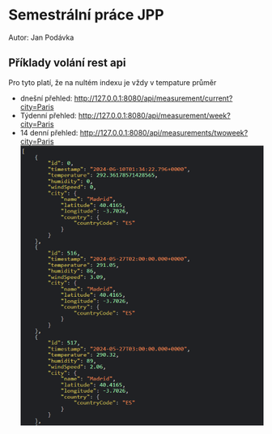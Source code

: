 # Semestrální práce JPP
Autor: Jan Podávka


## Příklady volání rest api
Pro tyto platí, že na nultém indexu je vždy v tempature průměr
- dnešní přehled: http://127.0.0.1:8080/api/measurement/current?city=Paris
- Týdenní přehled: http://127.0.0.1:8080/api/measurement/week?city=Paris
- 14 denní přehled: http://127.0.0.1:8080/api/measurements/twoweek?city=Paris
![img.png](img.png)